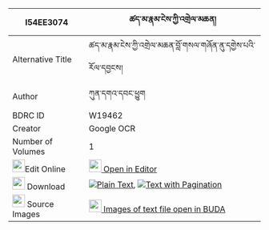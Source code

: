 |I54EE3074|ཚད་མ་རྣམ་ངེས་ཀྱི་འགྲེལ་མཆན། 
| --- | --- 
|Alternative Title |ཚད་མ་རྣམ་ངེས་ཀྱི་འགྲེལ་མཆན་བློ་གསལ་གཞོན་ནུ་དགྱེས་པའི་རོལ་དབྱངས།
|Author| ཀུན་དགའ་དབང་ཕྱུག
|BDRC ID | W19462
|Creator | Google OCR
|Number of Volumes| 1
|<img width="25" src="https://img.icons8.com/color/25/000000/edit-property.png">Edit Online| [<img width="25" src="https://avatars.githubusercontent.com/u/45091458?s=200&v=4"> Open in Editor](http://editor.openpecha.org/I54EE3074)
|<img width="25" src="https://img.icons8.com/fluent/48/000000/download-2.png"/>  Download | [![](https://img.icons8.com/color/20/000000/txt.png)Plain Text](https://github.com/Openpecha/I54EE3074/releases/download/v1/tsema_nam_nge_kyi_drelchen_plain_I54EE3074.zip), [![](https://img.icons8.com/color/20/000000/txt.png)Text with Pagination](https://github.com/Openpecha/I54EE3074/releases/download/v1/tsema_nam_nge_kyi_drelchen_pages_I54EE3074.zip)
|<img width="25" src="https://img.icons8.com/plasticine/100/000000/pictures-folder.png"/>  Source Images | [<img width="25" src="https://library.bdrc.io/icons/BUDA-small.svg"> Images of text file open in BUDA](https://library.bdrc.io/show/bdr:W19462)